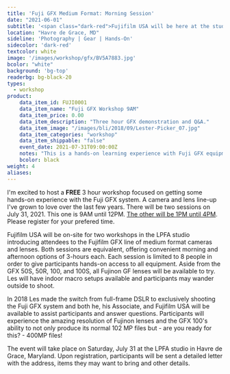```yaml
---
title: 'Fuji GFX Medium Format: Morning Session'
date: "2021-06-01"
subtitle: '<span class="dark-red">Fujifilm USA will be here at the studio with <span class="fw7">the ENTIRE GFX system line-up</span></span>'
location: "Havre de Grace, MD"
sideline: 'Photography | Gear | Hands-On'
sidecolor: 'dark-red'
textcolor: white
image: '/images/workshop/gfx/BV5A7883.jpg'
bcolor: "white"
background: 'bg-top'
readerbg: bg-black-20
types:
  - workshop
product:
    data_item_id: FUJI0001
    data_item_name: "Fuji GFX Workshop 9AM"
    data_item_price: 0.00
    data_item_description: "Three hour GFX demonstration and Q&A."
    data_item_image: "/images/bli/2018/09/Lester-Picker_07.jpg"
    data_item_categories: "workshop"
    data_item_shippable: "false"
    event_date: 2021-07-31T09:00:00Z
    notes: "This is a hands-on learning experience with Fuji GFX equipment that will be available at the workshop."
    bcolor: black
weight: 4
aliases:
---
```

I'm excited to host a **FREE** 3 hour workshop focused on getting some hands-on experience with the Fuji GFX system. A camera and lens line-up I've grown to love over the last few years. There will be two sessions on July 31, 2021. This one is 9AM until 12PM. [The other will be 1PM until 4PM](/products/fuji-gfx-system-workshop-pm/). Please register for your prefered time.

Fujifilm USA will be on-site for two workshops in the LPFA studio introducing attendees to the Fujifilm GFX line of medium format cameras and lenses. Both sessions are equivalent, offering convenient morning and afternoon options of 3-hours each. Each session is limited to 8 people in order to give participants hands-on access to all equipment. Aside from the GFX 50S, 50R, 100, and 100S, all Fujinon GF lenses will be available to try. Les will have indoor macro setups available and participants may wander outside to shoot. 

In 2018 Les made the switch from full-frame DSLR to exclusively shooting the Fuji GFX system and both he, his Associate, and Fujifilm USA will be available to assist participants and answer questions. Participants will experience the amazing resolution of Fujinon lenses and the GFX 100's ability to not only produce its normal 102 MP files but - are you ready for this? - 400MP files! 

The event will take place on Saturday, July 31 at the LPFA studio in Havre de Grace, Maryland. Upon registration, participants will be sent a detailed letter with the address, items they may want to bring and other details. 


